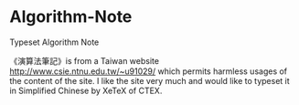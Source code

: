 Algorithm-Note
==============

Typeset Algorithm Note 

《演算法筆記》is from a Taiwan website http://www.csie.ntnu.edu.tw/~u91029/ which permits harmless usages of the content of the site. I like the site very much and would like to typeset it in Simplified Chinese by XeTeX of CTEX. 